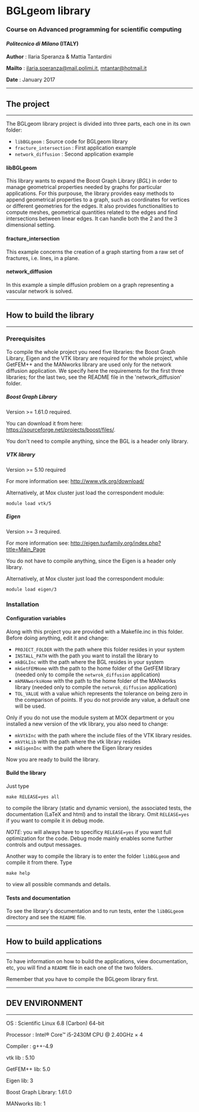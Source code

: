 # BGLgeom library
### Course on Advanced programming for scientific computing
#### *Politecnico di Milano* (ITALY)

**Author** : Ilaria Speranza & Mattia Tantardini 

**Mailto** : ilaria.speranza@mail.polimi.it, mtantar@hotmail.it

**Date**   : January 2017

-----------------------------------------------
## The project
-----------------------------------------------
The BGLgeom library project is divided into three parts, each one in its 
own folder:
- `libBGLgeom` : Source code for BGLgeom library
- `fracture_intersection` : First application example
- `network_diffusion` : Second application example


#### libBGLgeom
This library wants to expand the Boost Graph Library (*BGL*) in order to 
manage geometrical properties needed by graphs for particular applications.
For this purpouse, the library provides easy methods to append geometrical 
properties to a graph, such as coordinates for vertices or different 
geometries for the edges. It also provides functionalities to compute 
meshes, geometrical quantities related to the edges and find intersections 
between linear edges. It can handle both the 2 and the 3 dimensional setting.


#### fracture_intersection
This example concerns the creation of a graph starting from a raw set of 
fractures, i.e. lines, in a plane.

#### network_diffusion
In this example a simple diffusion problem on a graph representing a 
vascular network is solved.

-------------------------------------------------
## How to build the library
------------------------------------------------
### Prerequisites

To compile the whole project you need five libraries: the Boost Graph 
Library, Eigen and the VTK library are required for the whole project, 
while GetFEM++ and the MANworks library are used only for the network 
diffusion application.
We specify here the requirements for the first three libraries; for the 
last two, see the README file in the 'network_diffusion' folder.

##### Boost Graph Library

Version >= 1.61.0 required.

You can download it from here: <https://sourceforge.net/projects/boost/files/>.

You don't need to compile anything, since the BGL is a header only library. 

##### VTK library

Version >= 5.10 required

For more information see: <http://www.vtk.org/download/>

Alternatively, at Mox cluster just load the correspondent module:
```
module load vtk/5
```

##### Eigen

Version >= 3 required.

For more information see: <http://eigen.tuxfamily.org/index.php?title=Main_Page>

You do not have to compile anything, since the Eigen is a header only library.

Alternatively, at Mox cluster just load the correspondent module:
```
module load eigen/3
```


### Installation

#### Configuration variables

Along with this project you are provided with a Makefile.inc in this 
folder. Before doing anything, edit it and change:
- `PROJECT_FOLDER` with the path where this folder resides in your system
- `INSTALL_PATH`   with the path you want to install the library to
- `mkBGLInc`       with the path where the BGL resides in your system
- `mkGetFEMHome`   with the path to the home folder of the GetFEM library (needed 
				   only to compile the `netwrok_diffusion` application)
- `mkMANworksHome` with the path to the home folder of the MANworks library (needed 
				   only to compile the `netwrok_diffusion` application)
- `TOL_VALUE`      with a value which represents the tolerance on being 
				   zero in the comparison of points. If you do not provide
				   any value, a default one will be used.

Only if you do not use the module system at MOX department or you installed 
a new version of the vtk library, you also need to change:
- `mkVtkInc`   with the path where the include files of the VTK library resides.
- `mkVtkLib`   with the path where the vtk library resides
- `mkEigenInc` with the path where the Eigen library resides

Now you are ready to build the library.

#### Build the library

Just type
```
make RELEASE=yes all
```
to compile the library (static and dynamic version), the associated tests, 
the documentation (LaTeX and html) and to install the library. Omit 
`RELEASE=yes` if you want to compile it in debug mode.

*NOTE*: you will always have to specificy `RELEASE=yes` if you want 
full optimization for the code. Debug mode mainly enables some further
controls and output messages.

Another way to compile the library is to enter the folder `libBGLgeom` 
and compile it from there. Type 
```
make help
```
to view all possible commands and details.

#### Tests and documentation

To see the library's documentation and to run tests, enter the `libBGLgeom` 
directory and see the `README` file.

------------------------------------------------
## How to build applications
------------------------------------------------

To have information on how to build the applications, view documentation, 
etc, you will find a `README` file in each one of the two folders.

Remember that you have to compile the BGLgeom library first.

-----------------------------------------
##  DEV ENVIRONMENT
----------------------------------------
OS         : Scientific Linux 6.8 (Carbon) 64-bit

Processor  : Intel® Core™ i5-2430M CPU @ 2.40GHz × 4 

Compiler   : g++-4.9

vtk lib : 5.10

GetFEM++ lib: 5.0

Eigen lib: 3

Boost Graph Library: 1.61.0

MANworks lib: 1
